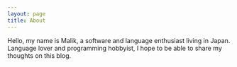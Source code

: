```yaml
---
layout: page
title: About
---
```


Hello, my name is Malik, a software and language enthusiast living in Japan.
Language lover and programming hobbyist, I hope to be able to share my thoughts on this blog.
